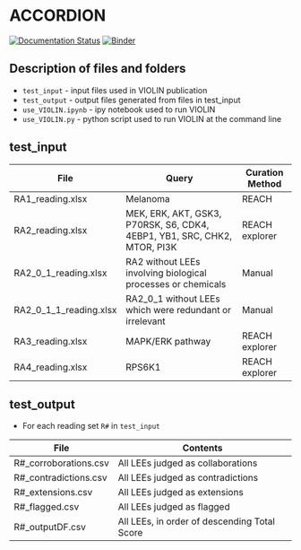 # ACCORDION
[![Documentation Status](https://readthedocs.org/projects/theviolin/badge/?version=latest)](https://theviolin.readthedocs.io/en/latest/?badge=latest)
[![Binder](https://mybinder.org/badge_logo.svg)](https://mybinder.org/v2/gh/pitt-miskov-zivanov-lab/VIOLIN/HEAD?labpath=%2Fexamples%2Fuse_VIOLIN.ipynb)

## Description of files and folders

- `test_input` - input files used in VIOLIN publication
- `test_output` - output files generated from files in test_input
- `use_VIOLIN.ipynb` - ipy notebook used to run VIOLIN
- `use_VIOLIN.py` - python script used to run VIOLIN at the command line


## test_input

| File                   | Query                                                                    | Curation Method |
|------------------------|--------------------------------------------------------------------------|-----------------|
| RA1_reading.xlsx       | Melanoma                                                                 | REACH           |
| RA2_reading.xlsx       | MEK, ERK, AKT, GSK3, P70RSK, S6, CDK4, 4EBP1, YB1, SRC, CHK2, MTOR, PI3K | REACH explorer  |
| RA2_0_1_reading.xlsx   | RA2 without LEEs involving biological processes or chemicals             | Manual          |
| RA2_0_1_1_reading.xlsx | RA2_0_1 without LEEs which were redundant or irrelevant                  | Manual          |
| RA3_reading.xlsx       | MAPK/ERK pathway                                                         | REACH explorer  |
| RA4_reading.xlsx       | RPS6K1                                                                   | REACH explorer  |

## test_output
- For each reading set `R#` in `test_input`

| File                  | Contents                                     |
|-----------------------|----------------------------------------------|
| R#_corroborations.csv | All LEEs judged as collaborations            |
| R#_contradictions.csv | All LEEs judged as contradictions            |
| R#_extensions.csv     | All LEEs judged as extensions                |
| R#_flagged.csv        | All LEEs judged as flagged                   |
| R#_outputDF.csv       | All LEEs, in order of descending Total Score |
